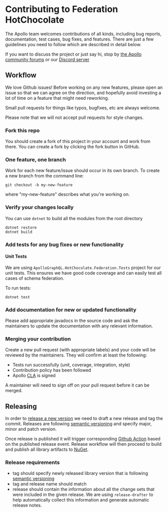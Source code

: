 # Contributing to Federation HotChocolate

The Apollo team welcomes contributions of all kinds, including bug reports, documentation, test cases, bug fixes, and features. There are just a few guidelines you need to follow which are described in detail below.

If you want to discuss the project or just say hi, stop by [the Apollo community forums](https://community.apollographql.com/) or our [Discord server](https://discord.gg/graphos)

## Workflow

We love Github issues! Before working on any new features, please open an issue so that we can agree on the direction, and hopefully avoid investing a lot of time on a feature that might need reworking.

Small pull requests for things like typos, bugfixes, etc are always welcome.

Please note that we will not accept pull requests for style changes.

### Fork this repo

You should create a fork of this project in your account and work from there. You can create a fork by clicking the fork button in GitHub.

### One feature, one branch

Work for each new feature/issue should occur in its own branch. To create a new branch from the command line:

```shell
git checkout -b my-new-feature
```
where "my-new-feature" describes what you're working on.

### Verify your changes locally

You can use `dotnet` to build all the modules from the root directory

```shell
dotnet restore
dotnet build
```

### Add tests for any bug fixes or new functionality

#### Unit Tests

We are using `ApolloGraphQL.HotChocolate.Federation.Tests` project for our unit tests. This ensures we have good code coverage and can easily test all cases of schema federation.

To run tests:

```shell
dotnet test
```

### Add documentation for new or updated functionality

Please add appropriate javadocs in the source code and ask the maintainers to update the documentation with any relevant information.

### Merging your contribution

Create a new pull request (with appropriate labels) and your code will be reviewed by the maintainers. They will confirm at least the following:

- Tests run successfully (unit, coverage, integration, style)
- Contribution policy has been followed
- Apollo [CLA](https://contribute.apollographql.com/) is signed

A maintainer will need to sign off on your pull request before it can be merged.

## Releasing

In order to [release a new version](https://github.com/apollographql/federation-hotchocolate/releases) we need to draft a new release
and tag the commit. Releases are following [semantic versioning](https://semver.org/) and specify major, minor and patch version.

Once release is published it will trigger corresponding [Github Action](https://github.com/apollographql/federation-hotchocolate/blob/main/.github/workflows/release.yaml)
based on the published release event. Release workflow will then proceed to build and publish all library artifacts to [NuGet](https://www.nuget.org/packages/ApolloGraphQL.HotChocolate.Federation).

### Release requirements

-   tag should specify newly released library version that is following [semantic versioning](https://semver.org/)
-   tag and release name should match
-   release should contain the information about all the change sets that were included in the given release. We are using `release-drafter` to help automatically
    collect this information and generate automatic release notes.